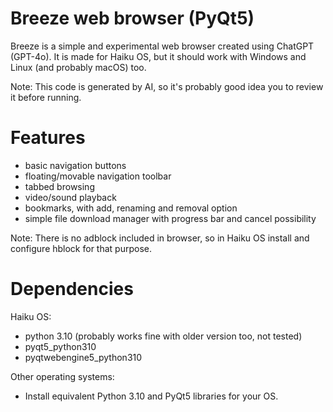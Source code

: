 # Breeze web browser (PyQt5)

Breeze is a simple and experimental web browser created using ChatGPT (GPT-4o). It is made for Haiku OS, but it should work with Windows and Linux (and probably macOS) too.

Note: This code is generated by AI, so it's probably good idea you to review it before running.

# Features
- basic navigation buttons
- floating/movable navigation toolbar
- tabbed browsing
- video/sound playback
- bookmarks, with add, renaming and removal option
- simple file download manager with progress bar and cancel possibility

Note: There is no adblock included in browser, so in Haiku OS install and configure hblock for that purpose.

# Dependencies

Haiku OS:
- python 3.10 (probably works fine with older version too, not tested)
- pyqt5_python310
- pyqtwebengine5_python310

Other operating systems:
- Install equivalent Python 3.10 and PyQt5 libraries for your OS.
